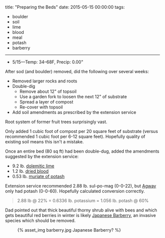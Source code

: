 title: "Preparing the Beds"
date: 2015-05-15 00:00:00
tags:
  - boulder
  - soil
  - lime
  - blood
  - meal
  - potash
  - barberry
---

- 5/15&mdash;Temp: 34&ndash;68F, Precip: 0.00"

After sod (and boulder) removed, did the following over several weeks:

- Removed larger rocks and roots
- Double-dig
  - Remove about 12" of topsoil
  - Use a garden fork to loosen the next 12" of substrate
  - Spread a layer of compost
  - Re-cover with topsoil
- Add soil amendments as prescribed by the extension service

Root system of former fruit trees surprisingly vast.

Only added 1 cubic foot of compost per 20 square feet of substrate (versus
recommended 1 cubic foot per 6-12 square feet). Hopefully quality of existing
soil means this isn't a mistake.

Once an entire bed (80 sq ft) had been double-dug, added the amendments
suggested by the extension service:

- 9.2 lb. [dolemitic lime](https://en.wikipedia.org/wiki/Dolomite)
- 1.2 lb. [dried blood](http://www.espoma.com/product/blood-meal/)
- 0.53 lb. [muriate of potash](http://www.fertilome.com/product.aspx?pid=2121bc21-6dc1-4b0f-830b-3bc809c97948)

Extension service recommended 2.88 lb. sul-po-mag (0-0-22), but
[Agway](achilleagway.com) only had potash (0-0-60). Hopefully calculated
conversion correctly.

> 2.88 lb @ 22% = 0.6336 lb. potassium = 1.056 lb. potash @ 60%

Dad pointed out that thick beautiful thorny shrub alive with bees and which gets
beautiful red berries in winter is likely
[Japanese Barberry](https://en.wikipedia.org/wiki/Berberis_thunbergii), an
invasive species which should be removed.

<figure>
  {% asset_img barberry.jpg Japanese Barberry? %}
</figure>
